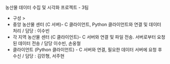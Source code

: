 농산물 데이터 수집 및 시각화 프로젝트 - 3팀
 - 구성 >
 - 중앙 농산물 센터 (C 서버)- C 클라이언트, Python 클라이언트와 연결 및 데이터 처리 / 담당 : 이수빈 
 - 각 지역 농산물 센터 (C 클라이언트)- C 서버와 연결 및 파일 전송. 서버로부터 요청된 데이터 전송 / 담당 이수빈, 손웅철 
 - 클라이언트 (Python 클라이언트) - C 서버와 연결, 필요한 데이터 서버에 요청 후 수신 / 담당 : 김민형, 서주현 
